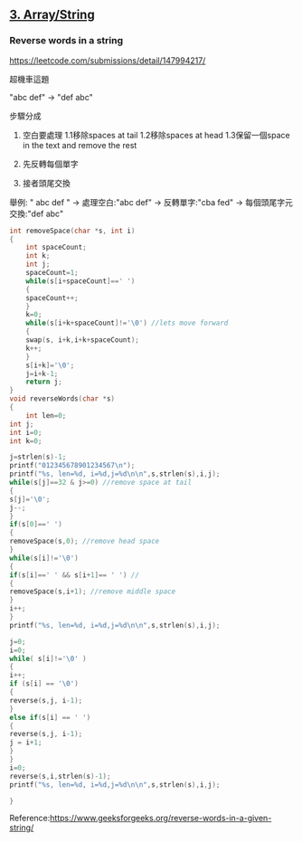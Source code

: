 ## [3. Array/String](/arraystring.md)

### Reverse words in a string




https://leetcode.com/submissions/detail/147994217/

超機車這題


"abc def" -> "def abc"

步驟分成

1. 空白要處理
1.1移除spaces at tail
1.2移除spaces at head
1.3保留一個space in the text and remove the rest
2. 先反轉每個單字


3. 接者頭尾交換

舉例:
" abc def "
->
處理空白:"abc def"
->
反轉單字:"cba fed"
->
每個頭尾字元交換:"def abc"

```c
int removeSpace(char *s, int i)
{
    int spaceCount;
    int k;
    int j;
    spaceCount=1;
    while(s[i+spaceCount]==' ')
    {
    spaceCount++;
    }
    k=0;
    while(s[i+k+spaceCount]!='\0') //lets move forward
    {
    swap(s, i+k,i+k+spaceCount);
    k++;
    }
    s[i+k]='\0';
    j=i+k-1;
    return j;
}
void reverseWords(char *s)
{
    int len=0;
int j;
int i=0;
int k=0;

j=strlen(s)-1;
printf("012345678901234567\n");
printf("%s, len=%d, i=%d,j=%d\n\n",s,strlen(s),i,j);
while(s[j]==32 & j>=0) //remove space at tail
{
s[j]='\0';
j--;
}
if(s[0]==' ')
{
removeSpace(s,0); //remove head space
}
while(s[i]!='\0')
{
if(s[i]==' ' && s[i+1]== ' ') //
{
removeSpace(s,i+1); //remove middle space
}
i++;
}
printf("%s, len=%d, i=%d,j=%d\n\n",s,strlen(s),i,j);

j=0;
i=0;
while( s[i]!='\0' )
{
i++;
if (s[i] == '\0')
{
reverse(s,j, i-1);
}
else if(s[i] == ' ')
{
reverse(s,j, i-1);
j = i+1;
}
}
i=0;
reverse(s,i,strlen(s)-1);
printf("%s, len=%d, i=%d,j=%d\n\n",s,strlen(s),i,j);

}
```
Reference:https://www.geeksforgeeks.org/reverse-words-in-a-given-string/

